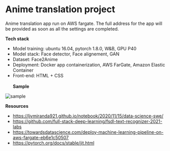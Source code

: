 # **Anime translation project**

Anime translation app run on AWS fargate. The full address for the app will be provided as soon as all the settings are completed. 

**Tech stack**

- Model training: ubuntu 16.04, pytorch 1.8.0, W&B, GPU P40 
- Model stack: Face detector, Face alignement, GAN
- Dataset: Face2Anime 
- Deployment: Docker app containerization, AWS FarGate, Amazon Elastic Container 
- Front-end: HTML + CSS 
<br><br>
**Sample**

![sample](https://github.com/jis478/AnimeTranslation/blob/main/samples/sample.PNG)

**Resources**
 - https://ljvmiranda921.github.io/notebook/2020/11/15/data-science-swe/
 - https://github.com/full-stack-deep-learning/fsdl-text-recognizer-2021-labs
 - https://towardsdatascience.com/deploy-machine-learning-pipeline-on-aws-fargate-eb6e1c50507
 - https://pytorch.org/docs/stable/jit.html
